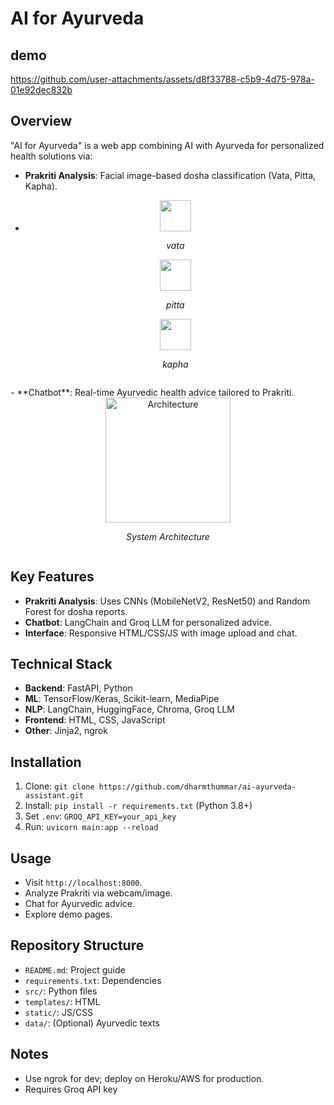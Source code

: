 # AI for Ayurveda

## demo






https://github.com/user-attachments/assets/d8f33788-c5b9-4d75-978a-01e92dec832b





## Overview
"AI for Ayurveda" is a web app combining AI with Ayurveda for personalized health solutions via:
- **Prakriti Analysis**: Facial image-based dosha classification (Vata, Pitta, Kapha).
- <div style="display: flex; justify-content: center; gap: 10px;">
  <div style="text-align: center;">
    <img src="https://github.com/user-attachments/assets/e4bfa649-65bc-4063-810a-ae313ec1b1a3"  width="50" height="50">
    <p><em>vata</em></p>
    <img src="https://github.com/user-attachments/assets/311c7fac-9489-4106-abce-0b86bc17c085"  width="50" height="50">
    <p><em>pitta</em></p>
     <img src="https://github.com/user-attachments/assets/8ae44dec-0f61-4092-b5bd-3072bd2dd037"  width="50" height="50">
    <p><em>kapha</em></p>
 
   
  </div>  
</div>
- **Chatbot**: Real-time Ayurvedic health advice tailored to Prakriti.

<div style="display: flex; justify-content: center; gap: 20px;">
  <div style="text-align: center;">
    <img src="https://github.com/user-attachments/assets/9228dfc8-ea42-4204-8136-fd52bbb70d5d" alt="Architecture" width="200" height="200">
    <p><em>System Architecture</em></p>
  </div>
</div>

## Key Features

- **Prakriti Analysis**: Uses CNNs (MobileNetV2, ResNet50) and Random Forest for dosha reports.
- **Chatbot**: LangChain and Groq LLM for personalized advice.
- **Interface**: Responsive HTML/CSS/JS with image upload and chat.

## Technical Stack
- **Backend**: FastAPI, Python
- **ML**: TensorFlow/Keras, Scikit-learn, MediaPipe
- **NLP**: LangChain, HuggingFace, Chroma, Groq LLM
- **Frontend**: HTML, CSS, JavaScript
- **Other**: Jinja2, ngrok

## Installation
1. Clone: `git clone https://github.com/dharmthummar/ai-ayurveda-assistant.git`
2. Install: `pip install -r requirements.txt` (Python 3.8+)
3. Set `.env`: `GROQ_API_KEY=your_api_key`
4. Run: `uvicorn main:app --reload`

## Usage
- Visit `http://localhost:8000`.
- Analyze Prakriti via webcam/image.
- Chat for Ayurvedic advice.
- Explore demo pages.

## Repository Structure
- `README.md`: Project guide
- `requirements.txt`: Dependencies
- `src/`: Python files
- `templates/`: HTML
- `static/`: JS/CSS
- `data/`: (Optional) Ayurvedic texts

## Notes
- Use ngrok for dev; deploy on Heroku/AWS for production.
- Requires Groq API key
